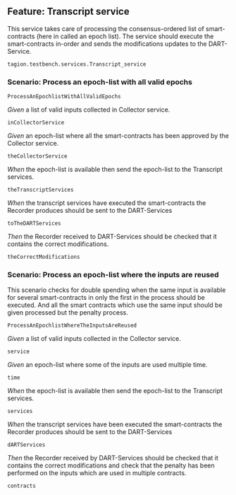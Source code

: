 ## Feature: Transcript service
This service takes care of processing the consensus-ordered list of smart-contracts (here in called an epoch list).
The service should execute the smart-contracts in-order and sends the modifications updates to the DART-Service.

`tagion.testbench.services.Transcript_service`

### Scenario: Process an epoch-list with all valid epochs

`ProcessAnEpochlistWithAllValidEpochs`

*Given* a list of valid inputs collected in Collector service.

`inCollectorService`

*Given* an epoch-list where all the smart-contracts has been approved by the Collector service.

`theCollectorService`

*When* the epoch-list is available then send the epoch-list to the Transcript services.

`theTranscriptServices`

*When* the transcript services have executed the smart-contracts the Recorder produces should be sent to the DART-Services

`toTheDARTServices`

*Then* the Recorder received to DART-Services should be checked that it contains the correct modifications.

`theCorrectModifications`


### Scenario: Process an epoch-list where the inputs are reused
This scenario checks for double spending when the same input is available for several smart-contracts in only the first in the process should be executed.
And all the smart contracts which use the same input should be given processed but the penalty process.

`ProcessAnEpochlistWhereTheInputsAreReused`

*Given* a list of valid inputs collected in the Collector service.

`service`

*Given* an epoch-list where some of the inputs are used multiple time.

`time`

*When* the epoch-list is available then send the epoch-list to the Transcript services.

`services`

*When* the transcript services have been executed the smart-contracts the Recorder produces should be sent to the DART-Services

`dARTServices`

*Then* the Recorder received by DART-Services should be checked that it contains the correct modifications and check that the penalty has been performed on the inputs which are used in multiple contracts.

`contracts`


